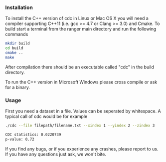 ### Installation

To install the C++ version of cdc in Linux or Mac OS X you will need a compiler supporting C++11 (i.e. gcc >= 4.7 or Clang >= 3.0) and Cmake. To build start a terminal from the ranger main directory and run the following commands

```bash
mkdir build
cd build
cmake ..
make
```
After compilation there should be an executable called "cdc" in the build directory.

To run the C++ version in Microsoft Windows please cross compile or ask for a binary.

### Usage
First you need a dataset in a file. Values can be seperated by whitespace. A typical call of cdc would be for example

```bash
./cdc --file filepath/filename.txt --xindex 1 --yindex 2 --zindex 3
```

```bash
CDC statistics: 0.0220739
p-value: 0.72
```

If you find any bugs, or if you experience any crashes, please report to us. If you have any questions just ask, we won't bite.
